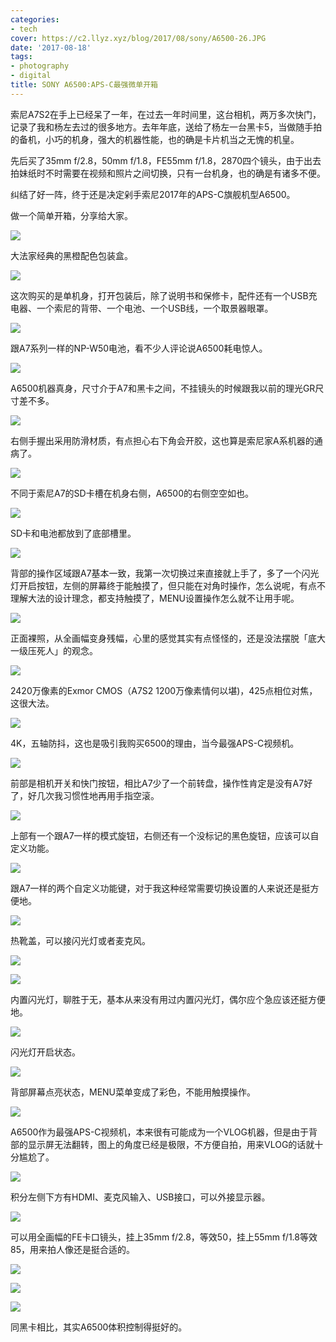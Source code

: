 ```yaml
---
categories:
- tech
cover: https://c2.llyz.xyz/blog/2017/08/sony/A6500-26.JPG
date: '2017-08-18'
tags:
- photography
- digital
title: SONY A6500:APS-C最强微单开箱
---
```


索尼A7S2在手上已经呆了一年，在过去一年时间里，这台相机，两万多次快门，记录了我和杨左去过的很多地方。去年年底，送给了杨左一台黑卡5，当做随手拍的备机，小巧的机身，强大的机器性能，也的确是卡片机当之无愧的机皇。

先后买了35mm f/2.8，50mm f/1.8，FE55mm f/1.8，2870四个镜头，由于出去拍妹纸时不时需要在视频和照片之间切换，只有一台机身，也的确是有诸多不便。

纠结了好一阵，终于还是决定剁手索尼2017年的APS-C旗舰机型A6500。

做一个简单开箱，分享给大家。

![](https://c2.llyz.xyz/blog/2017/08/sony/A6500-1.JPG)

大法家经典的黑橙配色包装盒。

![](https://c2.llyz.xyz/blog/2017/08/sony/A6500-29.JPG)

这次购买的是单机身，打开包装后，除了说明书和保修卡，配件还有一个USB充电器、一个索尼的背带、一个电池、一个USB线，一个取景器眼罩。

![](https://c2.llyz.xyz/blog/2017/08/sony/A6500-21.JPG)

跟A7系列一样的NP-W50电池，看不少人评论说A6500耗电惊人。

![](https://c2.llyz.xyz/blog/2017/08/sony/A6500-8.JPG)

A6500机器真身，尺寸介于A7和黑卡之间，不挂镜头的时候跟我以前的理光GR尺寸差不多。

![](https://c2.llyz.xyz/blog/2017/08/sony/A6500-6.JPG)

右侧手握出采用防滑材质，有点担心右下角会开胶，这也算是索尼家A系机器的通病了。

![](https://c2.llyz.xyz/blog/2017/08/sony/A6500-5.JPG)

不同于索尼A7的SD卡槽在机身右侧，A6500的右侧空空如也。

![](https://c2.llyz.xyz/blog/2017/08/sony/A6500-16.JPG)

SD卡和电池都放到了底部槽里。

![](https://c2.llyz.xyz/blog/2017/08/sony/A6500-7.JPG)

背部的操作区域跟A7基本一致，我第一次切换过来直接就上手了，多了一个闪光灯开启按钮，左侧的屏幕终于能触摸了，但只能在对角时操作，怎么说呢，有点不理解大法的设计理念，都支持触摸了，MENU设置操作怎么就不让用手呢。

![](https://c2.llyz.xyz/blog/2017/08/sony/A6500-10.JPG)

正面裸照，从全画幅变身残幅，心里的感觉其实有点怪怪的，还是没法摆脱「底大一级压死人」的观念。

![](https://c2.llyz.xyz/blog/2017/08/sony/A6500-18.JPG)

2420万像素的Exmor CMOS（A7S2 1200万像素情何以堪)，425点相位对焦，这很大法。

![](https://c2.llyz.xyz/blog/2017/08/sony/A6500-12.JPG)

4K，五轴防抖，这也是吸引我购买6500的理由，当今最强APS-C视频机。

![](https://c2.llyz.xyz/blog/2017/08/sony/A6500-11.JPG)

前部是相机开关和快门按钮，相比A7少了一个前转盘，操作性肯定是没有A7好了，好几次我习惯性地再用手指空滚。

![](https://c2.llyz.xyz/blog/2017/08/sony/A6500-13.JPG)

上部有一个跟A7一样的模式旋钮，右侧还有一个没标记的黑色旋钮，应该可以自定义功能。

![](https://c2.llyz.xyz/blog/2017/08/sony/A6500-15.JPG)

跟A7一样的两个自定义功能键，对于我这种经常需要切换设置的人来说还是挺方便地。

![](https://c2.llyz.xyz/blog/2017/08/sony/A6500-20.JPG)

热靴盖，可以接闪光灯或者麦克风。

![](https://c2.llyz.xyz/blog/2017/08/sony/A6500-23.JPG)

![](https://c2.llyz.xyz/blog/2017/08/sony/A6500-24.JPG)

内置闪光灯，聊胜于无，基本从来没有用过内置闪光灯，偶尔应个急应该还挺方便地。

![](https://c2.llyz.xyz/blog/2017/08/sony/A6500-26.JPG)

闪光灯开启状态。

![](https://c2.llyz.xyz/blog/2017/08/sony/A6500-27.JPG)

背部屏幕点亮状态，MENU菜单变成了彩色，不能用触摸操作。

![](https://c2.llyz.xyz/blog/2017/08/sony/A6500-28.JPG)

A6500作为最强APS-C视频机，本来很有可能成为一个VLOG机器，但是由于背部的显示屏无法翻转，图上的角度已经是极限，不方便自拍，用来VLOG的话就十分尴尬了。

![](https://c2.llyz.xyz/blog/2017/08/sony/A6500-35.JPG)

积分左侧下方有HDMI、麦克风输入、USB接口，可以外接显示器。

![](https://c2.llyz.xyz/blog/2017/08/sony/A6500-31.JPG)

可以用全画幅的FE卡口镜头，挂上35mm f/2.8，等效50，挂上55mm f/1.8等效85，用来拍人像还是挺合适的。

![](https://c2.llyz.xyz/blog/2017/08/sony/A6500-33.JPG)

![](https://c2.llyz.xyz/blog/2017/08/sony/A6500-36.JPG)

![](https://c2.llyz.xyz/blog/2017/08/sony/A6500-37.JPG)

同黑卡相比，其实A6500体积控制得挺好的。
